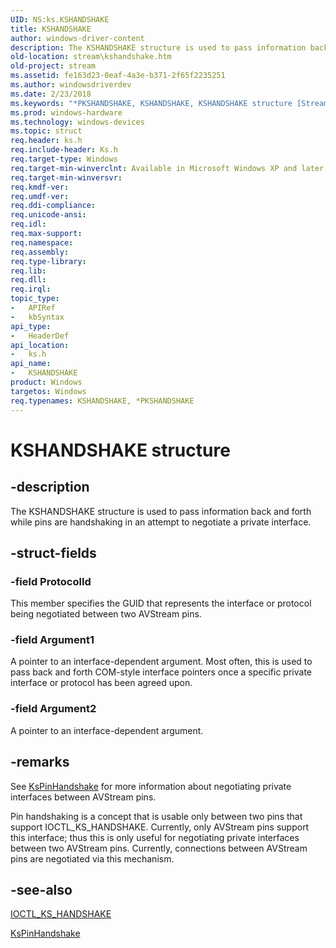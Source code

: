 ```yaml
---
UID: NS:ks.KSHANDSHAKE
title: KSHANDSHAKE
author: windows-driver-content
description: The KSHANDSHAKE structure is used to pass information back and forth while pins are handshaking in an attempt to negotiate a private interface.
old-location: stream\kshandshake.htm
old-project: stream
ms.assetid: fe163d23-0eaf-4a3e-b371-2f65f2235251
ms.author: windowsdriverdev
ms.date: 2/23/2018
ms.keywords: "*PKSHANDSHAKE, KSHANDSHAKE, KSHANDSHAKE structure [Streaming Media Devices], PKSHANDSHAKE, PKSHANDSHAKE structure pointer [Streaming Media Devices], avstruct_65ba3a40-5560-4acb-bf85-90fa9ad46fc1.xml, ks/KSHANDSHAKE, ks/PKSHANDSHAKE, stream.kshandshake"
ms.prod: windows-hardware
ms.technology: windows-devices
ms.topic: struct
req.header: ks.h
req.include-header: Ks.h
req.target-type: Windows
req.target-min-winverclnt: Available in Microsoft Windows XP and later operating systems and in Microsoft DirectX 8.0 and later versions.
req.target-min-winversvr: 
req.kmdf-ver: 
req.umdf-ver: 
req.ddi-compliance: 
req.unicode-ansi: 
req.idl: 
req.max-support: 
req.namespace: 
req.assembly: 
req.type-library: 
req.lib: 
req.dll: 
req.irql: 
topic_type:
-	APIRef
-	kbSyntax
api_type:
-	HeaderDef
api_location:
-	ks.h
api_name:
-	KSHANDSHAKE
product: Windows
targetos: Windows
req.typenames: KSHANDSHAKE, *PKSHANDSHAKE
---
```


# KSHANDSHAKE structure


## -description


The KSHANDSHAKE structure is used to pass information back and forth while pins are handshaking in an attempt to negotiate a private interface.


## -struct-fields




### -field ProtocolId

This member specifies the GUID that represents the interface or protocol being negotiated between two AVStream pins.


### -field Argument1

A pointer to an interface-dependent argument. Most often, this is used to pass back and forth COM-style interface pointers once a specific private interface or protocol has been agreed upon. 


### -field Argument2

A pointer to an interface-dependent argument.


## -remarks



See <a href="https://msdn.microsoft.com/library/windows/hardware/ff563519">KsPinHandshake</a> for more information about negotiating private interfaces between AVStream pins.

Pin handshaking is a concept that is usable only between two pins that support IOCTL_KS_HANDSHAKE. Currently, only AVStream pins support this interface; thus this is only useful for negotiating private interfaces between two AVStream pins. Currently, connections between AVStream pins are negotiated via this mechanism.




## -see-also




<a href="https://msdn.microsoft.com/library/windows/hardware/ff560813">IOCTL_KS_HANDSHAKE</a>



<a href="https://msdn.microsoft.com/library/windows/hardware/ff563519">KsPinHandshake</a>
 

 

